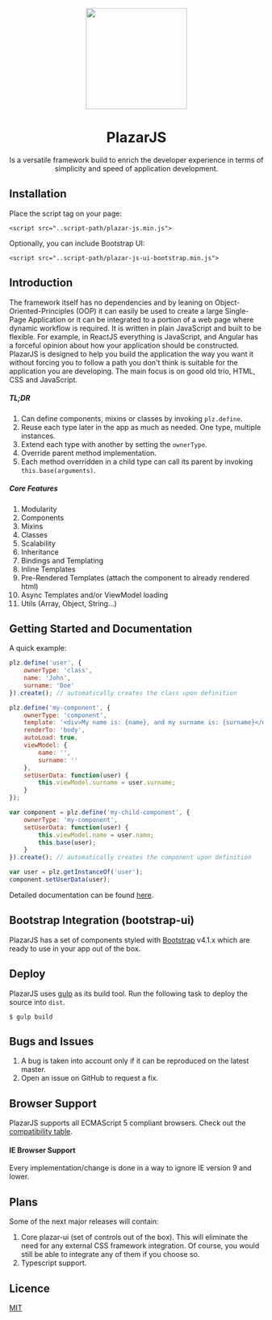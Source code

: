 <p align="center">
  <a href="https://github.com/ProticM/plazar-js">
    <img src="http://www.plazarjs.com/content/images/logo-large.png" width="200" height="200" />
  </a>
  <h1 align="center">PlazarJS</h1>
  <p align="center">
Is a versatile framework build to enrich the developer experience in terms of simplicity and speed of application development.
</p>
</p>

## Installation

Place the script tag on your page:
```
<script src="..script-path/plazar-js.min.js"> 
```
Optionally, you can include Bootstrap UI:
```
<script src="..script-path/plazar-js-ui-bootstrap.min.js">
```

## Introduction

The framework itself has no dependencies and by leaning on Object-Oriented-Principles (OOP) it can easily be used to create a large Single-Page Application or it can be integrated to a portion of a web page where dynamic workflow is required. It is written in plain JavaScript and built to be flexible. For example, in ReactJS everything is JavaScript, and Angular has a forceful opinion about how your application should be constructed. PlazarJS is designed to help you build the application the way you want it without forcing you to follow a path you don't think is suitable for the application you are developing. The main focus is on good old trio, HTML, CSS and JavaScript.

##### TL;DR

1. Can define components, mixins or classes by invoking `plz.define`.
2. Reuse each type later in the app as much as needed. One type, multiple instances.
3. Extend each type with another by setting the `ownerType`.
4. Override parent method implementation.
5. Each method overridden in a child type can call its parent by invoking `this.base(arguments)`.

##### Core Features

1. Modularity
2. Components
3. Mixins
4. Classes
5. Scalability
6. Inheritance
7. Bindings and Templating
8. Inline Templates
9. Pre-Rendered Templates (attach the component to already rendered html)
10. Async Templates and/or ViewModel loading
11. Utils (Array, Object, String...)

## Getting Started and Documentation

A quick example:

```js
plz.define('user', {
    ownerType: 'class',
    name: 'John',
    surname: 'Doe'
}).create(); // automatically creates the class upon definition

plz.define('my-component', {
    ownerType: 'component',
    template: '<div>My name is: {name}, and my surname is: {surname}</div>',
    renderTo: 'body',
    autoLoad: true,
    viewModel: {
        name: '',
        surname: ''
    },
    setUserData: function(user) {
        this.viewModel.surname = user.surname;
    }
});

var component = plz.define('my-child-component', {
    ownerType: 'my-component',
    setUserData: function(user) {
        this.viewModel.name = user.name;
        this.base(user);
    }
}).create(); // automatically creates the component upon definition

var user = plz.getInstanceOf('user');
component.setUserData(user);
```

Detailed documentation can be found <a href="http://www.plazarjs.com">here</a>.

## Bootstrap Integration (bootstrap-ui)

PlazarJS has a set of components styled with [Bootstrap](http://getbootstrap.com/) v4.1.x which are ready to use in your app out of the box.

## Deploy

PlazarJS uses [gulp](http://gulpjs.com/) as its build tool. Run the following task to deploy the source into `dist`.

```
$ gulp build
```

## Bugs and Issues

1. A bug is taken into account only if it can be reproduced on the latest master.
2. Open an issue on GitHub to request a fix.

## Browser Support

PlazarJS supports all ECMAScript 5 compliant browsers. Check out the <a href="http://kangax.github.io/compat-table/es5/">compatibility table</a>.

#### IE Browser Support

Every implementation/change is done in a way to ignore IE version 9 and lower.

## Plans

Some of the next major releases will contain:

1. Core plazar-ui (set of controls out of the box). This will eliminate the need for any external CSS framework integration. Of course, you would still be able to integrate any of them if you choose so.
2. Typescript support.

## Licence

<a href="https://github.com/ProticM/plazar-js/blob/master/LICENSE">MIT</a>
